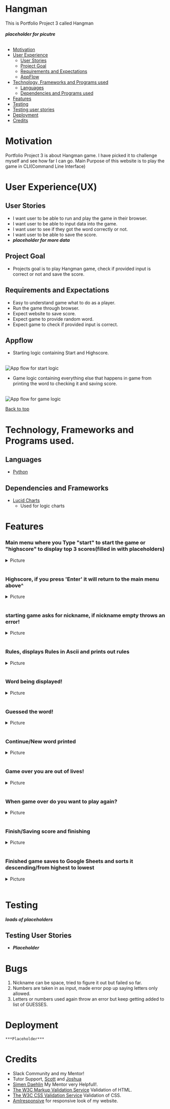 # Hangman

This is Portfolio Project 3 called Hangman
<br>
<br>
***placeholder for picutre***
<br>
<br>

- [Motivation](#)
- [User Experience](#)
    - [User Stories](#user-stories)
    - [Project Goal](#project-goal)
    - [Requirements and Expectations](#requirements-and-expectations)
    - [AppFlow](#appflow)
- [Technology, Frameworks and Programs used](#d)
    - [Languages](#languages)
    - [Dependencies and Programs used](#dependencies-and-frameworks)
- [Features](#features)
- [Testing](#testing)
- [Testing user stories](#testing-user-stories)
- [Deployment](#deployment)
- [Credits](#credits)

# Motivation

Portfolio Project 3 is about Hangman game. I have picked it to challenge myself and see how far I can go.
Main Purpose of this website is to play the game in CLI(Command Line Interface)

# User Experience(UX)

## User Stories
- I want user to be able to run and play the game in their browser.
- I want user to be able to input data into the game.
- I want user to see if they got the word correctly or not.
- I want user to be able to save the score.
- ***placeholder for more data***

## Project Goal

- Projects goal is to play Hangman game, check if provided input is correct or not and save the score.

## Requirements and Expectations

- Easy to understand game what to do as a player.
- Run the game through browser.
- Expect website to save score.
- Expect game to provide random word.
- Expect game to check if provided input is correct.

## Appflow

- Starting logic containing Start and Highscore.
<br>

<img src="documentation/PP3-start-logic.png" alt="App flow for start logic">

- Game logic containing everything else that happens in game from printing the word to checking it and saving score.
<br>

<img src="documentation/PP3-game-logic.png" alt="App flow for game logic">

[Back to top](#hangman)


# Technology, Frameworks and Programs used.

## Languages

- [Python](https://en.wikipedia.org/wiki/Python_(programming_language))

## Dependencies and Frameworks

- [Lucid Charts](https://www.lucidchart.com/)
    -  Used for logic charts

# Features

### Main menu where you Type "start" to start the game or "highscore" to display top 3 scores(filled in with placeholders)
<details><summary>Picture</summary>
<img src="documentation/game_start.png" alt="main menu"/>
</details>
<br>

### Highscore, if you press 'Enter' it will return to the main menu above^
<details><summary>Picture</summary>
<img src="documentation/game-highscore.png" alt="highscore"/>
</details>
<br>

### starting game asks for nickname, if nickname empty throws an error!
<details><summary>Picture</summary>
<img src="documentation/game-nickname.png" alt="nickname"/>
<img src="documentation/game-nickname-error.png" alt="throw an error!"/>
</details>
<br>

### Rules, displays Rules in Ascii and prints out rules
<details><summary>Picture</summary>
<img src="documentation/game-word-guess-rules.png" alt="rules ascii"/>
</details>
<br>

### Word being displayed!
<details><summary>Picture</summary>
<img src="documentation/game-guess-word.png" alt="word displayed"/>
<img src="documentation/game-word-guess-correct-letter.png" alt="correct letter"/>
<img src="documentation/game-word-guess-wrong-letter.png" alt="error"/>
</details>
<br>

### Guessed the word!
<details><summary>Picture</summary>
<img src="documentation/game-word-guess-correct-word.png" alt="correct word"/>
</details>
<br>

### Continue/New word printed
<details><summary>Picture</summary>
<img src="documentation/game-word-guess-new-word.png" alt="new word printed"/>
</details>
<br>

### Game over you are out of lives!
<details><summary>Picture</summary>
<img src="documentation/game-word-guess-game-over.png" alt="game over"/>
</details>
<br>

### When game over do you want to play again?
<details><summary>Picture</summary>
<img src="documentation/game-word-guess-new-game.png" alt="new game"/>
</details>
<br>

### Finish/Saving score and finishing
<details><summary>Picture</summary>
<img src="documentation/game-word-guess-finished.png" alt="finishing game"/>
</details>
<br>

### Finished game saves to Google Sheets and sorts it descending/from highest to lowest
<details><summary>Picture</summary>
<img src="documentation/game-word-guess-google-sheet.png" alt="google sheets">
<img src="documentation/game-word-guess-google-sheet-js.png" alt="JavaScript in app scripts for google sheets">
</details>
<br>

# Testing

***loads of placeholders***

## Testing User Stories

- ***Placeholder***

# Bugs

1. Nickname can be space, tried to figure it out but failed so far.
2. Numbers are taken in as input, made error pop up saying letters only allowed.
3. Letters or numbers used again throw an error but keep getting added to list of GUESSES.

# Deployment

    ***Placeholder***

# Credits 
- Slack Community and my Mentor!
- Tutor Support, [Scott](https://github.com/ShavingSeagull) and [Joshua](https://github.com/LordButley)
- [Simen Daehlin](https://github.com/Eventyret) My Mentor very Helpfull!.
- [The W3C Markup Validation Service](https://validator.w3.org/) Validation of HTML.
- [The W3C CSS Validation Service](https://jigsaw.w3.org/css-validator/) Validation of CSS.
- [AmIresponsive](https://ui.dev/amiresponsive) for responsive look of my website.
